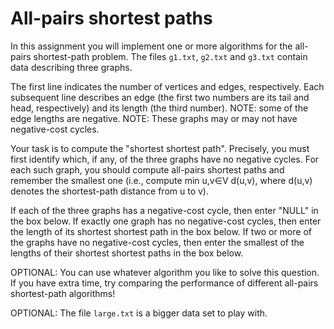 # All-pairs shortest paths

In this assignment you will implement one or more algorithms for the all-pairs shortest-path problem. The files `g1.txt`, `g2.txt` and `g3.txt` contain data describing three graphs.

The first line indicates the number of vertices and edges, respectively. Each subsequent line describes an edge (the first two numbers are its tail and head, respectively) and its length (the third number). NOTE: some of the edge lengths are negative. NOTE: These graphs may or may not have negative-cost cycles.

Your task is to compute the "shortest shortest path". Precisely, you must first identify which, if any, of the three graphs have no negative cycles. For each such graph, you should compute all-pairs shortest paths and remember the smallest one (i.e., compute min u,v∈V d(u,v), where d(u,v) denotes the shortest-path distance from u to v). 

If each of the three graphs has a negative-cost cycle, then enter "NULL" in the box below. If exactly one graph has no negative-cost cycles, then enter the length of its shortest shortest path in the box below. If two or more of the graphs have no negative-cost cycles, then enter the smallest of the lengths of their shortest shortest paths in the box below.

OPTIONAL: You can use whatever algorithm you like to solve this question. If you have extra time, try comparing the performance of different all-pairs shortest-path algorithms!

OPTIONAL: The file `large.txt` is a bigger data set to play with.

